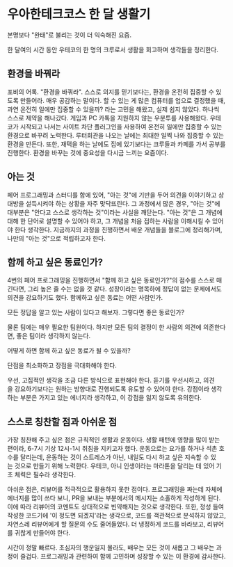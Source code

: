 # 우아한테크코스 한 달 생활기

본명보다 "완태"로 불리는 것이 더 익숙해진 요즘.

한 달여의 시간 동안 우테코의 한 명의 크루로서 생활을 회고하며 생각들을 정리한다.

## 환경을 바꿔라

포비의 어록. "환경을 바꿔라". 스스로 의지를 믿기보다는, 환경을 온전히 집중할 수 있도록 만들어라. 매우 공감하는 말이다. 할 수 있는 게 많은 컴퓨터를 업으로 결정했을 때, 과연 온전히 일에만 집중할 수 있을까? 라는 고민을 해왔고, 실제 쉽지 않았다. 하나씩 스스로 제약을 해나갔다. 게임과 PC 카톡을 지원하지 않는 우분투를 사용해왔다. 우테코가 시작되고 나서는 사이트 차단 플러그인을 사용하여 온전히 일에만 집중할 수 있는 환경으로 바꾸려 노력한다. 루터회관을 나오는 날에는 최대한 일찍 나와 집중할 수 있는 환경을 만든다. 또한, 재택을 하는 날에도 집에 있기보다는 크루들과 카페를 가서 공부를 진행한다. 환경을 바꾸는 것에 중요성을 다시금 느끼는 요즘이다.

## 아는 것

페어 프로그래밍과 스터디를 함에 있어, "아는 것"에 기반을 두어 의견을 이야기하고 상대방을 설득시켜야 하는 상황을 자주 맞닥뜨린다. 그 과정에서 많은 경우, "아는 것"에 대부분은 "안다고 스스로 생각하는 것"이라는 사실을 깨닫는다. "아는 것"은 그 개념에 대해 한 단어로 설명할 수 있어야 하고, 그 개념을 처음 접하는 사람을 이해시킬 수 있어야 한다 생각한다. 지금까지의 과정을 진행하면서 배운 개념들을 블로그에 정리해가며, 나만의 "아는 것"으로 적립하고자 한다.

## 함께 하고 싶은 동료인가?

4번의 페어 프로그래밍을 진행하면서 "함께 하고 싶은 동료인가?"의 점수를 스스로 매긴다면, 그리 높은 줄 수는 없을 것 같다. 성장이라는 명목하에 정답이 없는 문제에서도 의견을 강요하기도 했다. 함께하고 싶은 동료는 어떤 사람인가.

모든 정답을 알고 있는 사람이 있다고 해보자. 그렇다면 좋은 동료인가?

물론 팀에는 매우 필요한 팀원이다. 하지만 모든 팀의 결정이 한 사람의 의견에 의존한다면, 좋은 팀이라 생각하지 않는다.

어떻게 하면 함께 하고 싶은 동료가 될 수 있을까?

단점을 최소화하고 장점을 극대화해야 한다.

우선, 고집적인 생각을 조금 다른 방식으로 표현해야 한다. 듣기를 우선시하고, 의견을 강요하기보다는 원하는 방향대로 진행되도록 유도할 수 있어야 한다. 강점이라 생각하는 부분은 가지고 있는 에너지라 생각하고, 이 강점을 잃지 않도록 유의한다.

## 스스로 칭찬할 점과 아쉬운 점

가장 칭찬해 주고 싶은 점은 규칙적인 생활과 운동이다. 생활 패턴에 영향을 많이 받는 편이라, 6-7시 기상 12시-1시 취침을 지키고자 했다. 운동으로는 요가를 하거나 석촌 호수를 달리는데, 운동하는 것이 스트레스가 아닌, 내일도 다시 하고 싶은 지속할 수 있는 것으로 만들기 위해 노력한다. 우테코, 아니 인생이라는 마라톤을 달리는 데 있어 기초 체력은 필수라 생각한다.

아쉬운 점은, 리뷰어를 적극적으로 활용하지 못한 점이다. 프로그래밍을 짜는데 자체에 에너지를 많이 쓰다 보니, PR을 보내는 부분에서의 메시지는 소홀하게 작성하게 된다. 이에 따라 리뷰어의 코멘트도 상대적으로 빈약해지는 것으로 생각한다. 또한, 정성 들여 작성한 코드기에 '이 정도면 되겠지'라는 생각으로, 코드를 객관적으로 분석하지 않았고, 자연스레 리뷰어에게 할 질문의 수도 줄어들었다. 더 냉정하게 코드를 바라보고, 리뷰어를 귀찮게 만들어야 한다.


시간이 정말 빠르다. 초심자의 행운일지 몰라도, 배우는 모든 것이 새롭고 그 배우는 과정이 즐겁다. 프로그래밍과 관련하여 함께 고민하며 성장할 수 있는 이 환경에 감사한다.

